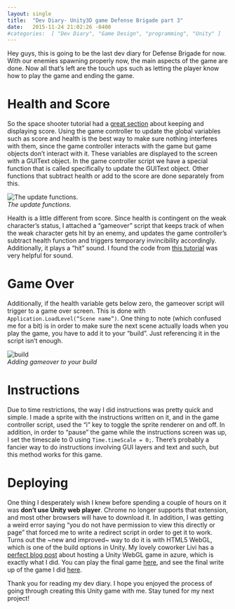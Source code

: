 ```yaml
---
layout: single
title:  "Dev Diary- Unity3D game Defense Brigade part 3"
date:   2015-11-24 21:02:26 -0400 
#categories:  [ "Dev Diary", "Game Design", "programming", "Unity" ]
---
```


Hey guys, this is going to be the last dev diary for Defense Brigade for now. With our enemies spawning properly now, the main aspects of the game are done. Now all that’s left are the touch ups such as letting the player know how to play the game and ending the game.

# Health and Score
So the space shooter tutorial had a [great section](https://unity3d.com/learn/tutorials/projects/space-shooter/counting-points?playlist=17147) about keeping and displaying score. Using the game controller to update the global variables such as score and health is the best way to make sure  nothing interferes with them, since the game controller interacts with the game but game objects don’t interact with it.
These variables are displayed to the screen with a GUIText object. In the game controller script we have a special function that is called specifically to update the GUIText object. Other functions that subtract health or add to the score are done separately from this.

![The update functions.]({{site.url}}/assets/images/dev_diary_defense_brigade_part_3/update.png)
<em style="display: block;">The update functions.</em>

Health is a little different from score. Since health is contingent on the weak character’s status, I attached a “gameover” script that keeps track of when the weak character gets hit by an enemy, and updates the game controller’s subtract health function and triggers temporary invincibility accordingly. Additionally, it plays a “hit” sound. I found the code from [this tutorial](https://unity3d.com/learn/tutorials/modules/beginner/live-training-archive/sound-effects-scripting) was very helpful for sound.

# Game Over
Additionally, if the health variable gets below zero, the gameover script will trigger to a game over screen. This is done with  `Application.LoadLevel(“Scene name”)`. One thing to note (which confused me for a bit) is in order to make sure the next scene actually loads when you play the game, you have to add it to your “build”. Just referencing it in the script isn’t enough.

![build]({{site.url}}/assets/images/dev_diary_defense_brigade_part_3/build.png)
<em style="display: block;">Adding gameover to your build</em>

# Instructions
Due to time restrictions, the way I did instructions was pretty quick and simple. I made a sprite with the instructions written on it, and in the game controller script, used the “i” key to toggle the sprite renderer on and off. In addition, in order to “pause” the game while the instructions screen was up, I set the timescale to 0 using `Time.timeScale = 0;`. There’s probably a fancier way to do instructions involving GUI layers and text and such, but this method works for this game.

# Deploying
One thing I desperately wish I knew before spending a couple of hours on it was **don’t use Unity web player**. Chrome no longer supports that extension, and most other browsers will have to download it. In addition, I was getting a weird error saying “you do not have permission to view this directly or page” that forced me to write a redirect script in order to get it to work.  Turns out the ~new and improved~ way to do it is with HTML5 WebGL, which is one of the build options in Unity. My lovely coworker Livi has a [perfect blog post](https://livierickson.com/blog/2015/06/03/hosting-a-unity-webgl-game-with-azure-webapps/) about hosting a Unity WebGL game in azure, which is exactly what I did. You can play the final game [here](https://defensebrigade.azurewebsites.net/), and see the final write up of the game I did [here]({{site.url}}/2015/11/24/defenseBrigadeGameDesignwithUnity3D.html).

Thank you for reading my dev diary. I hope you enjoyed the process of going through creating this Unity game with me. Stay tuned for my next project!

 


